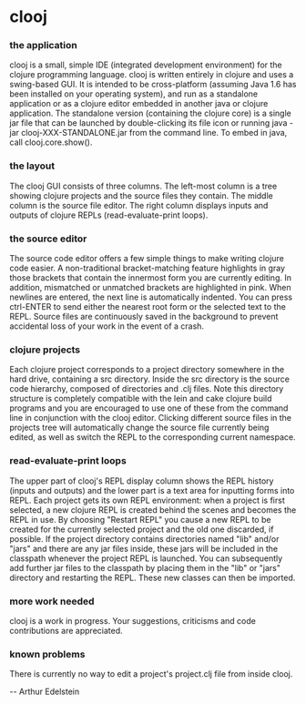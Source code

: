# clooj

### the application
clooj is a small, simple IDE (integrated development environment) for the clojure programming language. clooj is written entirely in clojure and uses a swing-based GUI. It is intended to be cross-platform (assuming Java 1.6 has been installed on your operating system), and run as a standalone application or as a clojure editor embedded in another java or clojure application. The standalone version (containing the clojure core) is a single jar file that can be launched by double-clicking its file icon or running
java -jar clooj-XXX-STANDALONE.jar from the command line. To embed in java, call clooj.core.show().

### the layout
The clooj GUI consists of three columns. The left-most column is a tree showing clojure projects and the source files they contain. The middle column is the source file editor. The right column displays inputs and outputs of clojure REPLs (read-evaluate-print loops).

### the source editor
The source code editor offers a few simple things to make writing clojure code easier. A non-traditional bracket-matching feature highlights in gray those brackets that contain the innermost form you are currently editing. In addition, mismatched or unmatched brackets are highlighted in pink. When newlines are entered, the next line is automatically indented. You can press ctrl-ENTER to send either the nearest root form or the selected text to the REPL. Source files are continuously saved in the background to prevent accidental loss of your work in the event of a crash.

### clojure projects
Each clojure project corresponds to a project directory somewhere in the hard drive, containing a src directory. Inside the src directory is the source code hierarchy, composed of directories and .clj files. Note this directory structure is completely compatible with the lein and cake clojure build programs and you are encouraged to use one of these from the command line in conjunction with the clooj editor. Clicking different source files in the projects tree will automatically change the source file currently being edited, as well as switch the REPL to the corresponding current namespace.

### read-evaluate-print loops
The upper part of clooj's REPL display column shows the REPL history (inputs and outputs) and the lower part is a text area for inputting forms into REPL. Each project gets its own REPL environment: when a project is first selected, a new clojure REPL is created behind the scenes and becomes the REPL in use. By choosing "Restart REPL" you cause a new REPL to be created for the currently selected project and the old one discarded, if possible. If the project directory contains directories named "lib" and/or "jars" and there are any jar files inside, these jars will be included in the classpath whenever the project REPL is launched. You can subsequently add further jar files to the classpath by placing them in the "lib" or "jars" directory and restarting the REPL. These new classes can then be imported.

### more work needed
clooj is a work in progress. Your suggestions, criticisms and code contributions are appreciated.

### known problems
There is currently no way to edit a project's project.clj file from inside clooj.

-- Arthur Edelstein

